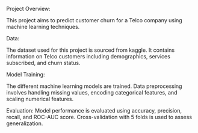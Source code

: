 Project Overview:

This project aims to predict customer churn for a Telco company using machine learning techniques.

Data:

The dataset used for this project is sourced from kaggle. It contains information on Telco customers including demographics, services subscribed, and churn status.

Model Training:

The different machine learning models are trained. Data preprocessing involves handling missing values, encoding categorical features, and scaling numerical features.

Evaluation:
Model performance is evaluated using accuracy, precision, recall, and ROC-AUC score. Cross-validation with 5 folds is used to assess generalization.
